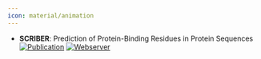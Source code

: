 ```yaml
---
icon: material/animation
---
```


- **SCRIBER**: Prediction of Protein-Binding Residues in Protein Sequences  
	[![Publication](https://img.shields.io/badge/Publication-Citations:0-blue?style=for-the-badge&logo=bookstack)](https://doi.org/10.1007/978-1-0716-4196-5_15) [![Webserver](https://img.shields.io/badge/Webserver-online-brightgreen?style=for-the-badge&logo=cachet&logoColor=65FF8F)](http://biomine.cs.vcu.edu/servers/SCRIBER/) 

